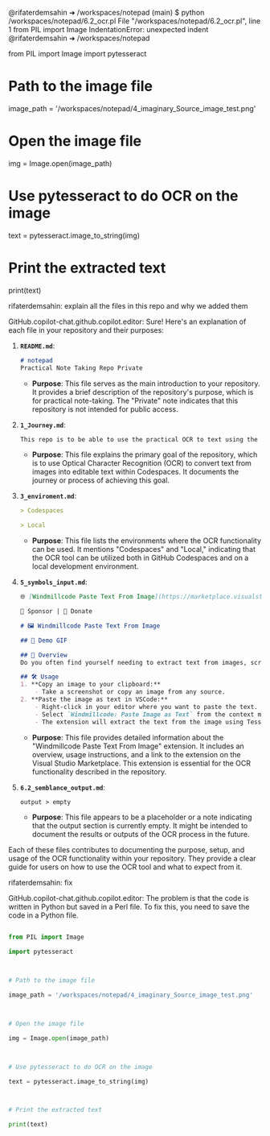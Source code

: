 @rifaterdemsahin ➜ /workspaces/notepad (main) $ python /workspaces/notepad/6.2_ocr.pl
  File "/workspaces/notepad/6.2_ocr.pl", line 1
    from PIL import Image
IndentationError: unexpected indent
@rifaterdemsahin ➜ /workspaces/notepad

   from PIL import Image
   import pytesseract

   # Path to the image file
   image_path = '/workspaces/notepad/4_imaginary_Source_image_test.png'

   # Open the image file
   img = Image.open(image_path)

   # Use pytesseract to do OCR on the image
   text = pytesseract.image_to_string(img)

   # Print the extracted text
   print(text)

>>>>

rifaterdemsahin: explain all the files in this repo and why we added them

GitHub.copilot-chat.github.copilot.editor: Sure! Here's an explanation of each file in your repository and their purposes:

1. **`README.md`**:
    ```markdown
    # notepad
    Practical Note Taking Repo Private
    ```
    - **Purpose**: This file serves as the main introduction to your repository. It provides a brief description of the repository's purpose, which is for practical note-taking. The "Private" note indicates that this repository is not intended for public access.

2. **`1_Journey.md`**:
    ```markdown
    This repo is to be able to use the practical OCR to text using the codespaces.
    ```
    - **Purpose**: This file explains the primary goal of the repository, which is to use Optical Character Recognition (OCR) to convert text from images into editable text within Codespaces. It documents the journey or process of achieving this goal.

3. **`3_enviroment.md`**:
    ```markdown
    > Codespaces

    > Local
    ```
    - **Purpose**: This file lists the environments where the OCR functionality can be used. It mentions "Codespaces" and "Local," indicating that the OCR tool can be utilized both in GitHub Codespaces and on a local development environment.

4. **`5_symbols_input.md`**:
    ```markdown
    🌐 [Windmillcode Paste Text From Image](https://marketplace.visualstudio.com/items?itemName=windmillcode-publisher-0.windmillcode-paste-text-from-image)

    💖 Sponsor | 💸 Donate

    # 🖼️ Windmillcode Paste Text From Image

    ## 🎥 Demo GIF

    ## 📄 Overview
    Do you often find yourself needing to extract text from images, screenshots, or other visual content while working on your projects? The "Windmillcode Paste Text From Image" extension is designed to make this process seamless and efficient by allowing you to extract and paste text from images directly into your VSCode editor.

    ## 🛠️ Usage
    1. **Copy an image to your clipboard:**
        - Take a screenshot or copy an image from any source.
    2. **Paste the image as text in VSCode:**
        - Right-click in your editor where you want to paste the text.
        - Select `Windmillcode: Paste Image as Text` from the context menu.
        - The extension will extract the text from the image using Tesseract.js and insert it into your active editor at the current cursor position.
    ```
    - **Purpose**: This file provides detailed information about the "Windmillcode Paste Text From Image" extension. It includes an overview, usage instructions, and a link to the extension on the Visual Studio Marketplace. This extension is essential for the OCR functionality described in the repository.

5. **`6.2_semblance_output.md`**:
    ```markdown
    output > empty
    ```
    - **Purpose**: This file appears to be a placeholder or a note indicating that the output section is currently empty. It might be intended to document the results or outputs of the OCR process in the future.

Each of these files contributes to documenting the purpose, setup, and usage of the OCR functionality within your repository. They provide a clear guide for users on how to use the OCR tool and what to expect from it.

rifaterdemsahin: fix

GitHub.copilot-chat.github.copilot.editor: The problem is that the code is written in Python but saved in a Perl file. To fix this, you need to save the code in a Python file.





```python

from PIL import Image

import pytesseract



# Path to the image file

image_path = '/workspaces/notepad/4_imaginary_Source_image_test.png'



# Open the image file

img = Image.open(image_path)



# Use pytesseract to do OCR on the image

text = pytesseract.image_to_string(img)



# Print the extracted text

print(text)

```